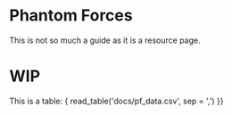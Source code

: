 # **Phantom Forces**

This is not so much a guide as it is a resource page.

# **WIP**

This is a table: { read_table('docs/pf_data.csv', sep = ',') }}
